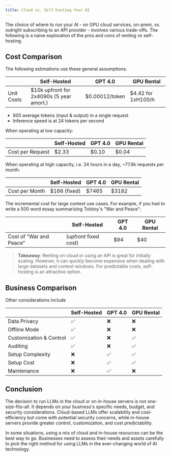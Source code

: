 ```yaml
---
title: Cloud vs. Self-hosting Your AI
---
```


The choice of where to run your AI - on GPU cloud services, on-prem, vs. outright subscribing to an API provider - involves various trade-offs. The following is a naive exploration of the pros and cons of renting vs self-hosting.

## Cost Comparison

The following estimations use these general assumptions:

|            | Self-Hosted                              | GPT 4.0        | GPU Rental         |
| ---------- | ---------------------------------------- | -------------- | ------------------ |
| Unit Costs | $10k upfront for 2x4090s (5 year amort.) | $0.00012/token | $4.42 for 1xH100/h |

- 800 average tokens (input & output) in a single request
- Inference speed is at 24 tokens per second

When operating at low capacity:

|                  | Self-Hosted | GPT 4.0 | GPU Rental |
| ---------------- | ----------- | ------- | ---------- |
| Cost per Request | $2.33       | $0.10   | $0.04      |

When operating at high capacity, i.e. 24 hours in a day, ~77.8k requests per month:

|                | Self-Hosted  | GPT 4.0 | GPU Rental |
| -------------- | ------------ | ------- | ---------- |
| Cost per Month | $166 (fixed) | $7465   | $3182      |

The incremental cost for large context use cases. For example, if you had to write a 500 word essay summarizing Tolstoy's "War and Peace":

|                         | Self-Hosted          | GPT 4.0 | GPU Rental |
| ----------------------- | -------------------- | ------- | ---------- |
| Cost of "War and Peace" | (upfront fixed cost) | $94     | $40        |

> **Takeaway**: Renting on cloud or using an API is great for initially scaling. However, it can quickly become expensive when dealing with large datasets and context windows. For predictable costs, self-hosting is an attractive option.

## Business Comparison

Other considerations include

|                         | Self-Hosted | GPT 4.0 | GPU Rental |
| ----------------------- | ----------- | ------- | ---------- |
| Data Privacy            | ✅          | ❌      | ❌         |
| Offline Mode            | ✅          | ❌      | ❌         |
| Customization & Control | ✅          | ❌      | ✅         |
| Auditing                | ✅          | ❌      | ✅         |
| Setup Complexity        | ❌          | ✅      | ✅         |
| Setup Cost              | ❌          | ✅      | ✅         |
| Maintenance             | ❌          | ✅      | ❌         |

## Conclusion

The decision to run LLMs in the cloud or on in-house servers is not one-size-fits-all. It depends on your business's specific needs, budget, and security considerations. Cloud-based LLMs offer scalability and cost-efficiency but come with potential security concerns, while in-house servers provide greater control, customization, and cost predictability.

In some situations, using a mix of cloud and in-house resources can be the best way to go. Businesses need to assess their needs and assets carefully to pick the right method for using LLMs in the ever-changing world of AI technology.
